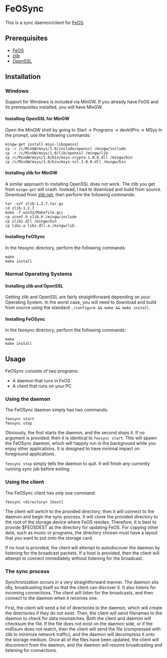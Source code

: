 # FeOSync

This is a sync daemon/client for [FeOS](https://github.com/fincs/FeOS "FeOS").

## Prerequisites

- [FeOS](https://github.com/fincs/FeOS "FeOS")
- [zlib](http://zlib.net "zlib")
- [OpenSSL](http://www.openssl.org "OpenSSL")

## Installation

### Windows

Support for Windows is included via MinGW. If you already have FeOS and its
prerequisites installed, you will have MinGW.

#### Installing OpenSSL for MinGW

Open the MinGW shell by going to Start -> Programs -> devkitPro -> MSys
In the prompt, use the following commands:

    mingw-get install msys-libopenssl
    cp -r /c/MinGW/msys/1.0/include/openssl /mingw/include
    cp -r /c/MinGW/msys/1.0/lib/openssl /mingw/lib
    cp /c/MinGW/msys/1.0/bin/msys-crypto-1.0.0.dll /mingw/bin
    cp /c/MinGW/msys/1.0/bin/msys-ssl-1.0.0.dll /mingw/bin

#### Installing zlib for MinGW

A similar approach to installing OpenSSL does not work. The zlib you get from
`mingw-get` will crash. Instead, I had to download and build from source.
Download from [zlib.net](http://zlib.net "zlib.net"), then perform the
following commands:

    tar -xzf zlib-1.2.7.tar.gz
    cd zlib-1.2.7
    make -f win32/Makefile.gcc
    cp zconf.h zlib.h /mingw/include
    cp zlib1.dll /mingw/bin
    cp libz.a libz.dll.a /mingw/lib

#### Installing FeOSync

In the feosync directory, perform the following commands:

    make
    make install

### Normal Operating Systems

#### Installing zlib and OpenSSL

Getting zlib and OpenSSL are fairly straightforward depending on your Operating
System. In the worst case, you will need to download and build from source
using the standard `./configure && make && make install`.

#### Installing FeOSync

In the feosync directory, perform the following commands:

    make
    make install

## Usage

FeOSync consists of two programs:

- A daemon that runs in FeOS
- A client that runs on your PC

### Using the daemon

The FeOSync daemon simply has two commands:

    feosync start
    feosync stop

Obviously, the first starts the daemon, and the second stops it. If no argument
is provided, then it is identical to `feosync start`. This will spawn the
FeOSync daemon, which will happily run in the background while you enjoy other
applications. It is designed to have minimal impact on foreground applications.

`feosync stop` simply tells the daemon to quit. It will finish any currently
running sync job before exiting.

### Using the client

The FeOSync client has only one command:

    feosync <directory> [host]

The client will switch to the provided directory, then it will connect to the
daemon and begin the sync process. It will clone the provided directory to the
root of the storage device where FeOS resides. Therefore, it is best to provide
$FEOSDEST as the directory for updating FeOS. For copying other data, such as
music or programs, the directory chosen must have a layout that you want to
put onto the storage card.

If no host is provided, the client will attempt to autodiscover the daemon by
listening for the broadcast packets. If a host is provided, then the client
will attempt to connect immediately without listening for the broadcast.

### The sync process

Synchronization occurs in a very straightforward manner. The daemon sits idly,
broadcasting itself so that the client can discover it. It also listens for
incoming connections. The client will listen for the broadcasts, and then
connect to the daemon when it receives one.

First, the client will send a list of directories to the daemon, which will
create the directories if they do not exist. Then, the client will send
filenames to the daemon to check for data mismatches. Both the client and
daemon will checksum the file. If the file does not exist on the daemon side,
or if the md5sum does not match, then the client will send the file
(compressed with zlib to minimize network traffic), and the daemon will
decompress it onto the storage medium. Once all of the files have been updated,
the client will disconnect from the daemon, and the daemon will resume
broadcasting and listening for connections.
